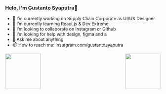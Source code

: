 ### Helo, I'm Gustanto Syaputra👋

- 🔭 I’m currently working on Supply Chain Corporate as UI/UX Designer
- 🌱 I’m currently learning React.js & Dev Extreme
- 👯 I’m looking to collaborate on Instagram or Github
- 🤔 I’m looking for help with design, figma and a
- 💬 Ask me about anything 
- 📫 How to reach me: instagram.com/gustantosyaputra

<p width="100%" align="center">
  <a align="left" href="https://github.com/zumrudu-anka/Algorithms" title="Algorithms"><img align="left" height="115" src="https://github-readme-stats.vercel.app/api/pin/?username=zumrudu-anka&repo=Algorithms&theme=gotham"></a><a align="right" href="https://github.com/zumrudu-anka/DataStructures" title="Data Structures"><img align="right" height="115" src="https://github-readme-stats.vercel.app/api/pin/?username=zumrudu-anka&repo=DataStructures&theme=gotham"></a>
</p>
